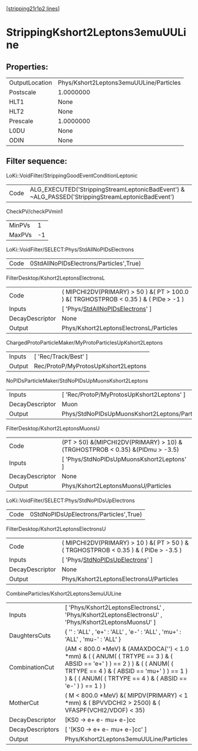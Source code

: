 [[stripping21r1p2 lines]](./stripping21r1p2-index)

# StrippingKshort2Leptons3emuUULine

## Properties:

|                |                                         |
|----------------|-----------------------------------------|
| OutputLocation | Phys/Kshort2Leptons3emuUULine/Particles |
| Postscale      | 1.0000000                               |
| HLT1           | None                                    |
| HLT2           | None                                    |
| Prescale       | 1.0000000                               |
| L0DU           | None                                    |
| ODIN           | None                                    |

## Filter sequence:

LoKi::VoidFilter/StrippingGoodEventConditionLeptonic

|      |                                                                                                  |
|------|--------------------------------------------------------------------------------------------------|
| Code | ALG_EXECUTED('StrippingStreamLeptonicBadEvent') & ~ALG_PASSED('StrippingStreamLeptonicBadEvent') |

CheckPV/checkPVmin1

|        |     |
|--------|-----|
| MinPVs | 1   |
| MaxPVs | -1  |

LoKi::VoidFilter/SELECT:Phys/StdAllNoPIDsElectrons

|      |                                         |
|------|-----------------------------------------|
| Code | 0StdAllNoPIDsElectrons/Particles',True) |

FilterDesktop/Kshort2LeptonsElectronsL

|                 |                                                                                               |
|-----------------|-----------------------------------------------------------------------------------------------|
| Code            | ( MIPCHI2DV(PRIMARY) \> 50 ) &( PT \> 100.0 ) &( TRGHOSTPROB \< 0.35 ) & ( PIDe \> -1 )       |
| Inputs          | [ 'Phys/[StdAllNoPIDsElectrons](./stripping21r1p2-commonparticles-stdallnopidselectrons)' ] |
| DecayDescriptor | None                                                                                          |
| Output          | Phys/Kshort2LeptonsElectronsL/Particles                                                       |

ChargedProtoParticleMaker/MyProtoParticlesUpKshort2Leptons

|        |                                     |
|--------|-------------------------------------|
| Inputs | [ 'Rec/Track/Best' ]              |
| Output | Rec/ProtoP/MyProtosUpKshort2Leptons |

NoPIDsParticleMaker/StdNoPIDsUpMuonsKshort2Leptons

|                 |                                               |
|-----------------|-----------------------------------------------|
| Inputs          | [ 'Rec/ProtoP/MyProtosUpKshort2Leptons' ]   |
| DecayDescriptor | Muon                                          |
| Output          | Phys/StdNoPIDsUpMuonsKshort2Leptons/Particles |

FilterDesktop/Kshort2LeptonsMuonsU

|                 |                                                                                |
|-----------------|--------------------------------------------------------------------------------|
| Code            | (PT \> 50) &(MIPCHI2DV(PRIMARY) \> 10) &(TRGHOSTPROB \< 0.35) &(PIDmu \> -3.5) |
| Inputs          | [ 'Phys/StdNoPIDsUpMuonsKshort2Leptons' ]                                    |
| DecayDescriptor | None                                                                           |
| Output          | Phys/Kshort2LeptonsMuonsU/Particles                                            |

LoKi::VoidFilter/SELECT:Phys/StdNoPIDsUpElectrons

|      |                                        |
|------|----------------------------------------|
| Code | 0StdNoPIDsUpElectrons/Particles',True) |

FilterDesktop/Kshort2LeptonsElectronsU

|                 |                                                                                             |
|-----------------|---------------------------------------------------------------------------------------------|
| Code            | ( MIPCHI2DV(PRIMARY) \> 10 ) &( PT \> 50 ) &( TRGHOSTPROB \< 0.35 ) & ( PIDe \> -3.5 )      |
| Inputs          | [ 'Phys/[StdNoPIDsUpElectrons](./stripping21r1p2-commonparticles-stdnopidsupelectrons)' ] |
| DecayDescriptor | None                                                                                        |
| Output          | Phys/Kshort2LeptonsElectronsU/Particles                                                     |

CombineParticles/Kshort2Leptons3emuUULine

|                  |                                                                                                                                                                                                                                    |
|------------------|------------------------------------------------------------------------------------------------------------------------------------------------------------------------------------------------------------------------------------|
| Inputs           | [ 'Phys/Kshort2LeptonsElectronsL' , 'Phys/Kshort2LeptonsElectronsU' , 'Phys/Kshort2LeptonsMuonsU' ]                                                                                                                              |
| DaughtersCuts    | { '' : 'ALL' , 'e+' : 'ALL' , 'e-' : 'ALL' , 'mu+' : 'ALL' , 'mu-' : 'ALL' }                                                                                                                                                       |
| CombinationCut   | (AM \< 800.0 \*MeV) & (AMAXDOCA('') \< 1.0 \*mm) & ( ( ANUM( ( TRTYPE == 3 ) & ( ABSID == 'e+' ) ) == 2 ) ) & ( ( ANUM( ( TRTYPE == 4 ) & ( ABSID == 'mu+' ) ) == 1 ) ) & ( ( ANUM( ( TRTYPE == 4 ) & ( ABSID == 'e-' ) ) == 1 ) ) |
| MotherCut        | ( M \< 800.0 \*MeV) &( MIPDV(PRIMARY) \< 1 \*mm) & ( BPVVDCHI2 \> 2500) & ( VFASPF(VCHI2/VDOF) \< 35)                                                                                                                              |
| DecayDescriptor  | [KS0 -\> e+ e- mu+ e-]cc                                                                                                                                                                                                         |
| DecayDescriptors | [ '[KS0 -\> e+ e- mu+ e-]cc' ]                                                                                                                                                                                                 |
| Output           | Phys/Kshort2Leptons3emuUULine/Particles                                                                                                                                                                                            |
